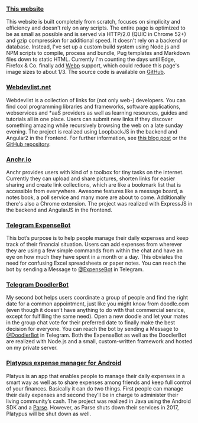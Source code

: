 ### [This website](https://ferdinand-muetsch.de)
This website is built completely from scratch, focuses on simplicity and efficiency and doesn't rely on any scripts. The entire page is optimized to be as small as possible and is served via HTTP/2.0 (QUIC in Chrome 52+) and gzip compression for additional speed. It doesn't rely on a backend or database. Instead, I've set up a custom build system using Node.js and NPM scripts to compile, process and bundle, Pug templates and Markdown files down to static HTML. Currently I'm counting the days until Edge, Firefox & Co. finally add [Webp](https://developers.google.com/speed/webp/) support, which could reduce this page's image sizes to about 1/3. The source code is available on [GitHub](https://github.com/n1try/ferdinand-muetsch.de). 

### [Webdevlist.net](https://webdevlist.net)
Webdevlist is a collection of links for (not only web-) developers. You can find cool programming libraries and frameworks, software applications, webservices and *aaS providers as well as learning resources, guides and tutorials all in one place. Users can submit new links if they discover something amazing while recursively browsing the web on a late sunday evening. The project is realized using LoopbackJS in the backend and Angular2 in the Frontend. For further information, see [this blog post](webdevlistnet-the-developers-resource-collection.html) or the [GitHub repository](https://github.com/n1try/webdevlist.net).

### [Anchr.io](https://anchr.io)
Anchr provides users with kind of a toolbox for tiny tasks on the internet. Currently they can upload and share pictures, shorten links for easier sharing and create link collections, which are like a bookmark list that is accessible from everywhere. Awesome features like a message board, a notes book, a poll service and many more are about to come. Additionally there's also a Chrome extension. The project was realized with ExpressJS in the backend and AngularJS in the frontend.

### [Telegram ExpenseBot](telegram-expensebot-doodlerbot.html)
This bot’s purpose is to help people manage their daily expenses and keep track of their financial situation. Users can add expenses from wherever they are using a few simple commands from within the chat and have an eye on how much they have spent in a month or a day. This obviates the need for confusing Excel spreadsheets or paper notes. You can reach the bot by sending a Message to [@ExpenseBot](https://telegram.me/ExpenseBot) in Telegram.

### [Telegram DoodlerBot](telegram-expensebot-doodlerbot.html)
My second bot helps users coordinate a group of people and find the right date for a common appointment, just like you might know from doodle.com (even though it doesn’t have anything to do with that commercial service, except for fulfilling the same need). Open a new doodle and let your mates in the group chat vote for their preferred date to finally make the best decision for everyone. You can reach the bot by sending a Message to [@DoodlerBot](https://telegram.me/DoodlerBot) in Telegram. Both the ExpenseBot as well as the DoodlerBot are realized with Node.js and a small, custom-written framework and hosted on my private server.

### [Platypus expense manager for Android](https://play.google.com/store/apps/details?id=eu.fstln.platypus)
Platyus is an app that enables people to manage their daily expenses in a smart way as well as to share expenses among friends and keep full control of your finances. Basically it can do two things. First people can manage their daily expenses and second they’ll be in charge to administer their living community’s cash. The project was realized in Java using the Android SDK and a [Parse](http://parse.com). However, as Parse shuts down their services in 2017, Platypus will be shut down as well.
